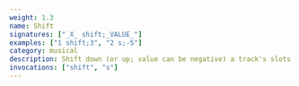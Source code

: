 ```yaml
---
weight: 1.3
name: Shift
signatures: ["_X_ shift;_VALUE_"]
examples: ["1 shift;3", "2 s;-5"]
category: musical
description: Shift down (or up; value can be negative) a track's slots by a value. Slots wrap.
invocations: ["shift", "s"]
---
```

